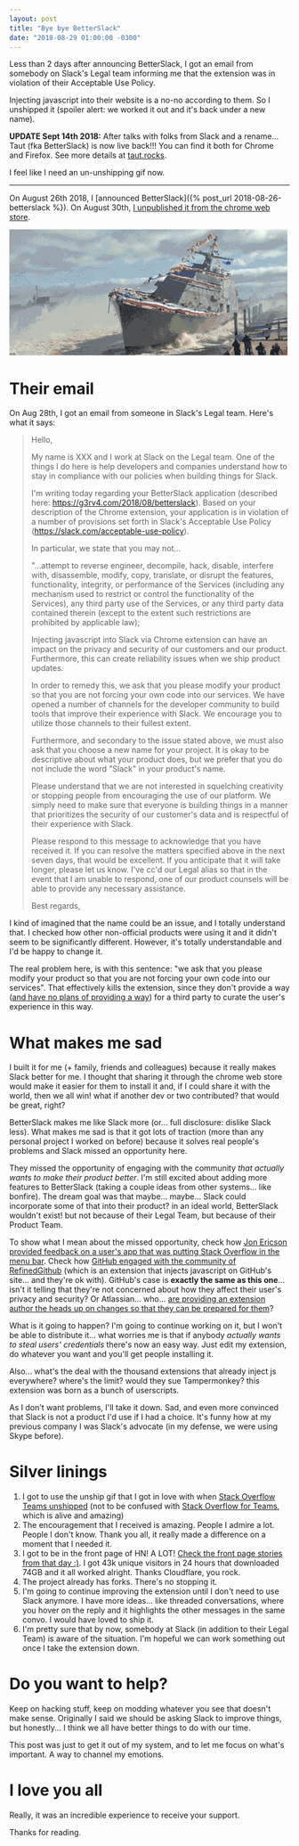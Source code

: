 ```yaml
---
layout: post
title: "Bye bye BetterSlack"
date: "2018-08-29 01:00:00 -0300"
---
```

Less than 2 days after announcing BetterSlack, I got an email from somebody on Slack's Legal team informing me that the extension was in violation of their Acceptable Use Policy.

Injecting javascript into their website is a no-no according to them. So I unshipped it (spoiler alert: we worked it out and it's back under a new name).

<!--more-->

**UPDATE Sept 14th 2018:** After talks with folks from Slack and a rename... Taut (fka BetterSlack) is now live back!!! You can find it both for Chrome and Firefox. See more details at [taut.rocks](https://taut.rocks).

I feel like I need an un-unshipping gif now.

---

On August 26th 2018, I [announced BetterSlack]({% post_url 2018-08-26-betterslack %}). On August 30th, [I unpublished it from the chrome web store](https://twitter.com/g3rv4/status/1035256960038449152).

![silver lining 1: I get to use this image](/public/images/unship.gif)

# Their email

On Aug 28th, I got an email from someone in Slack's Legal team. Here's what it says:

> Hello,
>
> My name is XXX and I work at Slack on the Legal team. One of the things I do here is help developers and companies understand how to stay in compliance with our policies when building things for Slack.
>
> I'm writing today regarding your BetterSlack application (described here: https://g3rv4.com/2018/08/betterslack). Based on your description of the Chrome extension, your application is in violation of a number of provisions set forth in Slack's Acceptable Use Policy (https://slack.com/acceptable-use-policy).
>
> In particular, we state that you may not...
>
> "...attempt to reverse engineer, decompile, hack, disable, interfere with, disassemble, modify, copy, translate, or disrupt the features, functionality, integrity, or performance of the Services (including any mechanism used to restrict or control the functionality of the Services), any third party use of the Services, or any third party data contained therein (except to the extent such restrictions are prohibited by applicable law);
>
> Injecting javascript into Slack via Chrome extension can have an impact on the privacy and security of our customers and our product. Furthermore, this can create reliability issues when we ship product updates.
>
> In order to remedy this, we ask that you please modify your product so that you are not forcing your own code into our services. We have opened a number of channels for the developer community to build tools that improve their experience with Slack. We encourage you to utilize those channels to their fullest extent.
>
> Furthermore, and secondary to the issue stated above, we must also ask that you choose a new name for your project. It is okay to be descriptive about what your product does, but we prefer that you do not include the word "Slack" in your product's name.
>
> Please understand that we are not interested in squelching creativity or stopping people from encouraging the use of our platform. We simply need to make sure that everyone is building things in a manner that prioritizes the security of our customer's data and is respectful of their experience with Slack.
>
> Please respond to this message to acknowledge that you have received it. If you can resolve the matters specified above in the next seven days, that would be excellent. If you anticipate that it will take longer, please let us know. I've cc'd our Legal alias so that in the event that I am unable to respond, one of our product counsels will be able to provide any necessary assistance.
>
> Best regards,

I kind of imagined that the name could be an issue, and I totally understand that. I checked how other non-official products were using it and it didn't seem to be significantly different. However, it's totally understandable and I'd be happy to change it.

The real problem here, is with this sentence: "we ask that you please modify your product so that you are not forcing your own code into our services". That effectively kills the extension, since they don't provide a way ([and have no plans of providing a way](https://twitter.com/SlackHQ/status/1033369811965886464)) for a third party to curate the user's experience in this way.

# What makes me sad

I built it for me (+ family, friends and colleagues) because it really makes Slack better for me. I thought that sharing it through the chrome web store would make it easier for them to install it and, if I could share it with the world, then we all win! what if another dev or two contributed? that would be great, right?

BetterSlack makes me like Slack more (or... full disclosure: dislike Slack less). What makes me sad is that it got lots of traction (more than any personal project I worked on before) because it solves real people's problems and Slack missed an opportunity here.

They missed the opportunity of engaging with the community *that actually wants to make their product better*. I'm still excited about adding more features to BetterSlack (taking a couple ideas from other systems... like bonfire). The dream goal was that maybe... maybe... Slack could incorporate some of that into their product? in an ideal world, BetterSlack wouldn't exist! but not because of their Legal Team, but because of their Product Team.

To show what I mean about the missed opportunity, check how [Jon Ericson provided feedback on a user's app that was putting Stack Overflow in the menu bar](https://stackapps.com/a/8016/48463). Check how [GitHub engaged with the community of RefinedGithub](https://github.com/sindresorhus/refined-github/issues/1469) (which is an extension that injects javascript on GitHub's site... and they're ok with). GitHub's case is **exactly the same as this one**... isn't it telling that they're not concerned about how they affect their user's privacy and security? Or Atlassian... who... [are providing an extension author the heads up on changes so that they can be prepared for them](https://bitbucket.org/site/master/issues/15474/add-a-create-a-pull-request-button-on-the)?

What is it going to happen? I'm going to continue working on it, but I won't be able to distribute it... what worries me is that if anybody *actually wants to steal users' credentials* there's now an easy way. Just edit my extension, do whatever you want and you'll get people installing it.

Also... what's the deal with the thousand extensions that already inject js everywhere? where's the limit? would they sue Tampermonkey? this extension was born as a bunch of userscripts.

As I don't want problems, I'll take it down. Sad, and even more convinced that Slack is not a product I'd use if I had a choice. It's funny how at my previous company I was Slack's advocate (in my defense, we were using Skype before).

# Silver linings

1. I got to use the unship gif that I got in love with when [Stack Overflow Teams unshipped](https://meta.stackoverflow.com/q/330427/920295) (not to be confused with [Stack Overflow for Teams](https://stackoverflow.com/teams), which is alive and amazing)
2. The encouragement that I received is amazing. People I admire a lot. People I don't know. Thank you all, it really made a difference on a moment that I needed it.
3. I got to be in the front page of HN! A LOT! [Check the front page stories from that day :)](https://news.ycombinator.com/front?day=2018-08-29). I got 43k unique visitors in 24 hours that downloaded 74GB and it all worked alright. Thanks Cloudflare, you rock.
4. The project already has forks. There's no stopping it.
5. I'm going to continue improving the extension until I don't need to use Slack anymore. I have more ideas... like threaded conversations, where you hover on the reply and it highlights the other messages in the same convo. I would have loved to ship it.
6. I'm pretty sure that by now, somebody at Slack (in addition to their Legal Team) is aware of the situation. I'm hopeful we can work something out once I take the extension down.

# Do you want to help?

Keep on hacking stuff, keep on modding whatever you see that doesn't make sense. Originally I said we should be asking Slack to improve things, but honestly... I think we all have better things to do with our time.

This post was just to get it out of my system, and to let me focus on what's important. A way to channel my emotions.

# I love you all

Really, it was an incredible experience to receive your support.

Thanks for reading.

